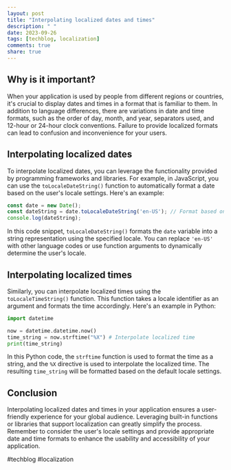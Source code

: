 ```yaml
---
layout: post
title: "Interpolating localized dates and times"
description: " "
date: 2023-09-26
tags: [techblog, localization]
comments: true
share: true
---
```


## Why is it important?

When your application is used by people from different regions or countries, it's crucial to display dates and times in a format that is familiar to them. In addition to language differences, there are variations in date and time formats, such as the order of day, month, and year, separators used, and 12-hour or 24-hour clock conventions. Failure to provide localized formats can lead to confusion and inconvenience for your users.

## Interpolating localized dates

To interpolate localized dates, you can leverage the functionality provided by programming frameworks and libraries. For example, in JavaScript, you can use the `toLocaleDateString()` function to automatically format a date based on the user's locale settings. Here's an example:

```javascript
const date = new Date();
const dateString = date.toLocaleDateString('en-US'); // Format based on US English locale
console.log(dateString);
```

In this code snippet, `toLocaleDateString()` formats the `date` variable into a string representation using the specified locale. You can replace `'en-US'` with other language codes or use function arguments to dynamically determine the user's locale.

## Interpolating localized times

Similarly, you can interpolate localized times using the `toLocaleTimeString()` function. This function takes a locale identifier as an argument and formats the time accordingly. Here's an example in Python:

```python
import datetime

now = datetime.datetime.now()
time_string = now.strftime("%X") # Interpolate localized time
print(time_string)
```

In this Python code, the `strftime` function is used to format the time as a string, and the `%X` directive is used to interpolate the localized time. The resulting `time_string` will be formatted based on the default locale settings.

## Conclusion

Interpolating localized dates and times in your application ensures a user-friendly experience for your global audience. Leveraging built-in functions or libraries that support localization can greatly simplify the process. Remember to consider the user's locale settings and provide appropriate date and time formats to enhance the usability and accessibility of your application.

#techblog #localization